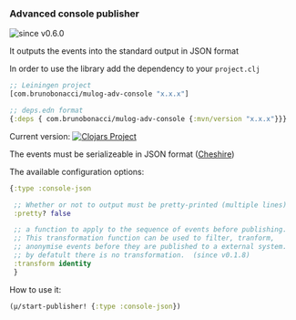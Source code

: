 ### Advanced console publisher
![since v0.6.0](https://img.shields.io/badge/since-v0.6.0-brightgreen)

It outputs the events into the standard output in JSON format

In order to use the library add the dependency to your `project.clj`

``` clojure
;; Leiningen project
[com.brunobonacci/mulog-adv-console "x.x.x"]

;; deps.edn format
{:deps { com.brunobonacci/mulog-adv-console {:mvn/version "x.x.x"}}}
```
Current version: [![Clojars Project](https://img.shields.io/clojars/v/com.brunobonacci/mulog-adv-console.svg)](https://clojars.org/com.brunobonacci/mulog-adv-console)

The events must be serializeable in JSON format ([Cheshire](https://github.com/dakrone/cheshire))

The available configuration options:

``` clojure
{:type :console-json

 ;; Whether or not to output must be pretty-printed (multiple lines)
 :pretty? false

 ;; a function to apply to the sequence of events before publishing.
 ;; This transformation function can be used to filter, tranform,
 ;; anonymise events before they are published to a external system.
 ;; by defatult there is no transformation.  (since v0.1.8)
 :transform identity
 }
```

How to use it:

``` clojure
(μ/start-publisher! {:type :console-json})
```
